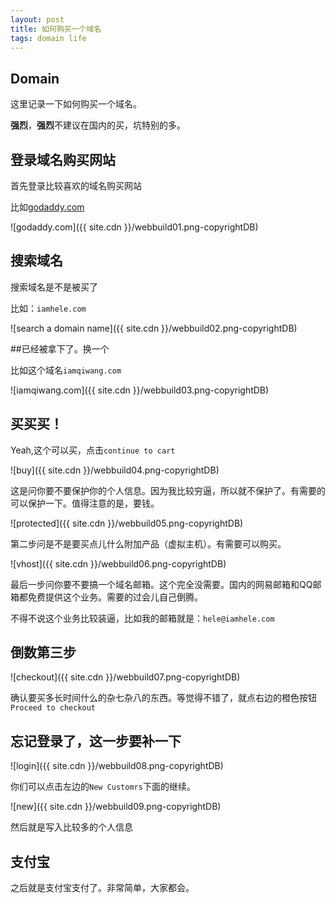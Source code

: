 ```yaml
---
layout: post
title: 如何购买一个域名
tags: domain life
---
```


## Domain

这里记录一下如何购买一个域名。

**强烈**，**强烈**不建议在国内的买，坑特别的多。

## 登录域名购买网站

首先登录比较喜欢的域名购买网站

比如[godaddy.com](http://godaddy.com)

![godaddy.com]({{ site.cdn }}/webbuild01.png-copyrightDB)

## 搜索域名

搜索域名是不是被买了

比如：`iamhele.com`

![search a domain name]({{ site.cdn }}/webbuild02.png-copyrightDB)

##已经被拿下了。换一个

比如这个域名`iamqiwang.com`

![iamqiwang.com]({{ site.cdn }}/webbuild03.png-copyrightDB)

## 买买买！

Yeah,这个可以买，点击`continue to cart`

![buy]({{ site.cdn }}/webbuild04.png-copyrightDB)

这是问你要不要保护你的个人信息。因为我比较穷逼，所以就不保护了。有需要的可以保护一下。值得注意的是，要钱。

![protected]({{ site.cdn }}/webbuild05.png-copyrightDB)

第二步问是不是要买点儿什么附加产品（虚拟主机）。有需要可以购买。

![vhost]({{ site.cdn }}/webbuild06.png-copyrightDB)

最后一步问你要不要搞一个域名邮箱。这个完全没需要。国内的网易邮箱和QQ邮箱都免费提供这个业务。需要的过会儿自己倒腾。

不得不说这个业务比较装逼，比如我的邮箱就是：`hele@iamhele.com`

## 倒数第三步

![checkout]({{ site.cdn }}/webbuild07.png-copyrightDB)

确认要买多长时间什么的杂七杂八的东西。等觉得不错了，就点右边的橙色按钮`Proceed to checkout`

## 忘记登录了，这一步要补一下

![login]({{ site.cdn }}/webbuild08.png-copyrightDB)

你们可以点击左边的`New Customrs`下面的继续。

![new]({{ site.cdn }}/webbuild09.png-copyrightDB)

然后就是写入比较多的个人信息

## 支付宝

之后就是支付宝支付了。非常简单，大家都会。